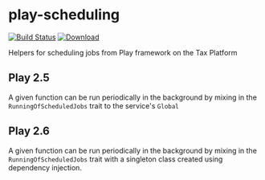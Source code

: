 # play-scheduling

[![Build Status](https://travis-ci.org/hmrc/play-scheduling.svg?branch=master)](https://travis-ci.org/hmrc/play-scheduling) [ ![Download](https://api.bintray.com/packages/hmrc/releases/play-scheduling/images/download.svg) ](https://bintray.com/hmrc/releases/play-scheduling/_latestVersion)

Helpers for scheduling jobs from Play framework on the Tax Platform

## Play 2.5
A given function can be run periodically in the background by mixing in the ```RunningOfScheduledJobs```  trait to the service's ```Global```

## Play 2.6
A given function can be run periodically in the background by mixing in the ```RunningOfScheduledJobs``` trait with a singleton class created using dependency injection.